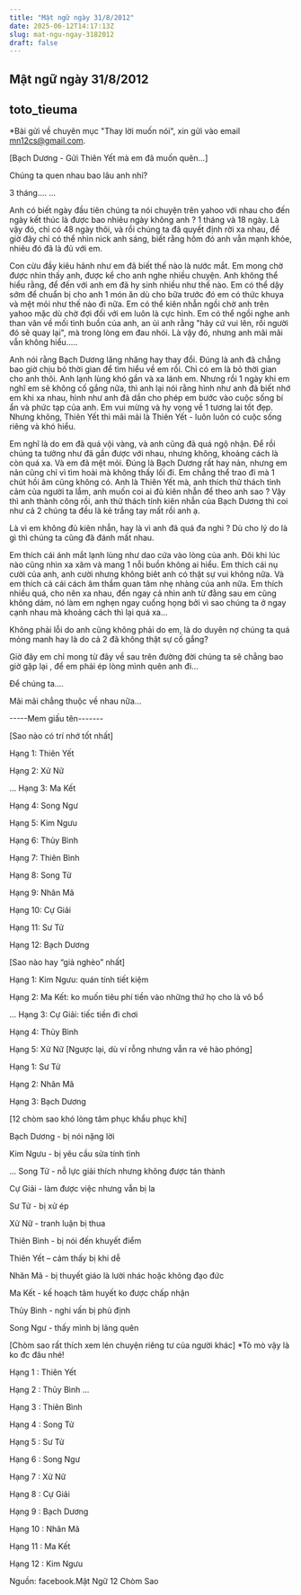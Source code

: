 ```yaml
---
title: "Mật ngữ ngày 31/8/2012"
date: 2025-06-12T14:17:13Z
slug: mat-ngu-ngay-3182012
draft: false
---
```


## Mật ngữ ngày 31/8/2012

## toto_tieuma

*Bài gửi về chuyên mục "Thay lời muốn nói", xin gửi vào email mn12cs@gmail.com.

[Bạch Dương - Gửi Thiên Yết mà em đã muốn quên...]
 
Chúng ta quen nhau bao lâu anh nhỉ?
 
3 tháng....
...
 
Anh có biết ngày đầu tiên chúng ta nói chuyện trên yahoo với nhau cho đến ngày kết thúc là được bao nhiêu ngày không anh ? 1 tháng và 18 ngày. Là vậy đó, chỉ có 48 ngày thôi, và rồi chúng ta đã quyết định rời xa nhau, để giờ đây chỉ có thể nhìn nick anh sáng, biết rằng hôm đó anh vẫn mạnh khỏe, nhiêu đó đã là đủ với em.
 
Con cừu đầy kiêu hãnh như em đã biết thế nào là nước mắt. Em mong chờ được nhìn thấy anh, được kể cho anh nghe nhiều chuyện. Anh không thể hiểu rằng, để đến với anh em đã hy sinh nhiều như thế nào. Em có thể dậy sớm để chuẩn bị cho anh 1 món ăn dù cho bữa trước đó em có thức khuya và mệt mỏi như thế nào đi nữa. Em có thể kiên nhẫn ngồi chờ anh trên yahoo mặc dù chờ đợi đối với em luôn là cực hình. Em có thể ngồi nghe anh than vãn về mối tình buồn của anh, an ủi anh rằng "hãy cứ vui lên, rồi người đó sẽ quay lại", mà trong lòng em đau nhói. Là vậy đó, nhưng anh mãi mãi vẫn không hiểu.....
 
Anh nói rằng Bạch Dương lăng nhăng hay thay đổi. Đúng là anh đã chẳng bao giờ chịu bỏ thời gian để tìm hiểu về em rồi. Chỉ có em là bỏ thời gian cho anh thôi. Anh lạnh lùng khó gần và xa lánh em. Nhưng rồi 1 ngày khi em nghĩ em sẽ không cố gắng nữa, thì anh lại nói rằng hình như anh đã biết nhớ em khi xa nhau, hình như anh đã dần cho phép em bước vào cuộc sống bí ẩn và phức tạp của anh. Em vui mừng và hy vọng về 1 tương lai tốt đẹp. Nhưng không, Thiên Yết thì mãi mãi là Thiên Yết - luôn luôn có cuộc sống riêng và khó hiểu.
 
Em nghĩ là do em đã quá vội vàng, và anh cũng đã quá ngộ nhận. Để rồi chúng ta tưởng như đã gần được với nhau, nhưng không, khoảng cách là còn quá xa. Và em đã mệt mỏi. Đúng là Bạch Dương rất hay nản, nhưng em nản cũng chỉ vì tìm hoài mà không thấy lối đi. Em chẳng thể trao đi mà 1 chút hồi âm cũng không có. Anh là Thiên Yết mà, anh thích thử thách tình cảm của người ta lắm, anh muốn coi ai đủ kiên nhẫn để theo anh sao ? Vậy thì anh thành công rồi, anh thử thách tính kiên nhẫn của Bạch Dương thì coi như cả 2 chúng ta đều là kẻ trắng tay mất rồi anh ạ.
 
Là vì em không đủ kiên nhẫn, hay là vì anh đã quá đa nghi ? Dù cho lý do là gì thì chúng ta cũng đã đánh mất nhau.
 
Em thích cái ánh mắt lạnh lùng như dao cứa vào lòng của anh. Đôi khi lúc nào cũng nhìn xa xăm và mang 1 nỗi buồn không ai hiểu. Em thích cái nụ cười của anh, anh cười nhưng không biêt anh có thật sự vui không nữa. Và em thích cả cái cách âm thầm quan tâm nhẹ nhàng của anh nữa. Em thích nhiều quá, cho nên xa nhau, đến ngay cả nhìn anh từ đằng sau em cũng không dám, nó làm em nghẹn ngay cuống họng bởi vì sao chúng ta ở ngay cạnh nhau mà khoảng cách thì lại quá xa...
 
Không phải lỗi do anh cũng không phải do em, là do duyên nợ chúng ta quá mỏng manh hay là do cả 2 đã không thật sự cố gắng?
 
Giờ đây em chỉ mong từ đây về sau trên đường đời chúng ta sẽ chẳng bao giờ gặp lại , để em phải ép lòng mình quên anh đi...
 
Để chúng ta....
 
Mãi mãi chẳng thuộc về nhau nữa...
 
-----Mem giấu tên-------
 
 
 
[Sao nào có trí nhớ tốt nhất]

Hạng 1: Thiên Yết
 
Hạng 2: Xử Nữ
 
...
Hạng 3: Ma Kết
 
Hạng 4: Song Ngư
 
Hạng 5: Kim Ngưu
 
Hạng 6: Thủy Bình
 
Hạng 7: Thiên Bình
 
Hạng 8: Song Tử
 
Hạng 9: Nhân Mã
 
Hạng 10: Cự Giải
 
Hạng 11: Sư Tử
 
Hạng 12: Bạch Dương
 
 
[Sao nào hay “giả nghèo” nhất]

Hạng 1: Kim Ngưu: quán tính tiết kiệm
 
Hạng 2: Ma Kết: ko muốn tiêu phí tiền vào những thứ họ cho là vô bổ
 
...
Hạng 3: Cự Giải: tiếc tiền đi chơi
 
Hạng 4: Thủy Bình
 
Hạng 5: Xử Nữ
[Ngược lại, dù ví rỗng nhưng vẫn ra vẻ hào phóng]
 
Hạng 1: Sư Tử
 
Hạng 2: Nhân Mã
 
Hạng 3: Bạch Dương
 
 
[12 chòm sao khó lòng tâm phục khẩu phục khi]

Bạch Dương - bị nói nặng lời
 
Kim Ngưu - bị yêu cầu sửa tính tình
 
...
Song Tử - nỗ lực giải thích nhưng không được tán thành
 
Cự Giải - làm được việc nhưng vẫn bị la
 
Sư Tử - bị xử ép
 
Xử Nữ - tranh luận bị thua
 
Thiên Bình - bị nói đến khuyết điểm
 
Thiên Yết – cảm thấy bị khi dễ
 
Nhân Mã - bị thuyết giáo là lười nhác hoặc không đạo đức
 
Ma Kết - kế hoạch tâm huyết ko được chấp nhận
 
Thủy Bình - nghi vấn bị phủ định
 
Song Ngư - thấy mình bị lãng quên
 
 
[Chòm sao rất thích xem lén chuyện riêng tư của người khác]
*Tò mò vậy là ko đc đâu nhé!

Hạng 1 : Thiên Yết
 
Hạng 2 : Thủy Bình
...
 
Hạng 3 : Thiên Bình
 
Hạng 4 : Song Tử
 
Hạng 5 : Sư Tử
 
Hạng 6 : Song Ngư
 
Hạng 7 : Xử Nữ
 
Hạng 8 : Cự Giải
 
Hạng 9 : Bạch Dương
 
Hạng 10 : Nhân Mã
 
Hạng 11 : Ma Kết
 
Hạng 12 : Kim Ngưu
 
 
Nguồn: facebook.Mật Ngữ 12 Chòm Sao
